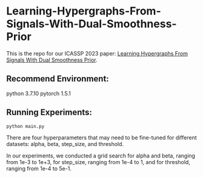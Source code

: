 # Learning-Hypergraphs-From-Signals-With-Dual-Smoothness-Prior
This is the repo for our ICASSP 2023 paper: [Learning Hypergraphs From Signals With Dual Smoothness Prior](https://arxiv.org/pdf/2211.01717).

## Recommend Environment:
python 3.7.10
pytorch 1.5.1

## Running Experiments:
```
python main.py
```

There are four hyperparameters that may need to be fine-tuned for different datasets: alpha, beta, step_size, and threshold.

In our experiments, we conducted a grid search for alpha and beta, ranging from 1e-3 to 1e+3, for step_size, ranging 
from 1e-4 to 1, and for threshold, ranging from 1e-4 to 5e-1.
